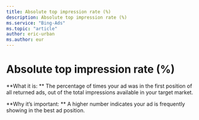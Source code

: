 ```yaml
---
title: Absolute top impression rate (%)
description: Absolute top impression rate (%)
ms.service: "Bing-Ads"
ms.topic: "article"
author: eric-urban
ms.author: eur
---
```


# Absolute top impression rate (%)

**What it is: **  The percentage of times your ad was in the first position of all returned ads, out of the total impressions available in your target market.

**Why it’s important: ** A higher number indicates your ad is frequently showing in the best ad position.


